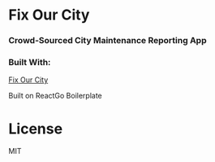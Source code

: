 # Fix Our City
### Crowd-Sourced City Maintenance Reporting App

### Built With:

[Fix Our City](https://cloud.githubusercontent.com/assets/11192126/17914174/c47d1c74-6954-11e6-8a5e-bec33a66a1b4.png 'Home Screen')


Built on ReactGo Boilerplate

License
===============
MIT
